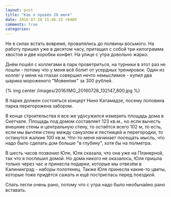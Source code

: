 ```yaml
---
layout: post
title: "Как я провёл 28 июля"
date: 2016-07-28 15:46:15 +0400
comments: true
categories: 
---
```

Не в силах встать вовремя, провалялись до полвины восьмого. На работу пришел уже в десятом часу, притащил с собой три килограмма хвостов и две коробки конфет. На улице с утра довольно жарко.

Днём пошёл с коллегами в парк проветриться, на турники в этот раз не пошли - потому что у меня всё болит от усердных тренировок. Один из коллег у меня на глазах совершил нечто немыслимое - купил два шарика мороженого "Мовенпик" за 300 рублей.

{% img center /images/2016/IMG_20160728_132147_800.jpg %}

В парке должен состояться концерт Нино Катамадзе, посему половина парка перегорожена забором.

В конце строительства я все же удосужился измерить площадь дома в Скетчапе. Площадь под домом составляет 123 кв.м., но если вычесть внешние стены и центральную стену, то остаётся всего 102 м, то есть, если мы вычтем стену между санузлом и лестницей и перегородки, то останутся жалкие 100 кв.м. Что-то меня начинает посещать мысль, что надо было сделать дом больше "в глубину", хотя бы на полметра.

В шесть часов позвонил Юле, Юля сказала, что она уже на Планерной, так что я поспешил домой. Но дома никого не оказалось, Юля пришла только через час и принесла подарки, которые мы отвезём в Калининград - наборы полотенец. Также Юля принесла какие-то цветы, которые тоже придётся сажать и ещё постриглась перед поездкой.

Спать легли очень рано, потому что с утра надо было необычайно рано вставать.